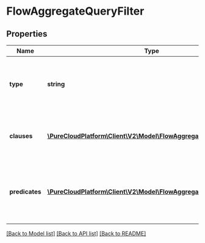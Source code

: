 # FlowAggregateQueryFilter

## Properties
Name | Type | Description | Notes
------------ | ------------- | ------------- | -------------
**type** | **string** | Boolean operation to apply to the provided predicates and clauses | 
**clauses** | [**\PureCloudPlatform\Client\V2\Model\FlowAggregateQueryClause[]**](FlowAggregateQueryClause.md) | Boolean &#39;and/or&#39; logic with up to two-levels of nesting | [optional] 
**predicates** | [**\PureCloudPlatform\Client\V2\Model\FlowAggregateQueryPredicate[]**](FlowAggregateQueryPredicate.md) | Like a three-word sentence: (attribute-name) (operator) (target-value). | [optional] 

[[Back to Model list]](../README.md#documentation-for-models) [[Back to API list]](../README.md#documentation-for-api-endpoints) [[Back to README]](../README.md)


